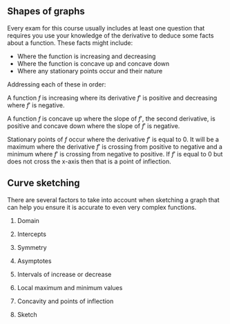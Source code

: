 ## Shapes of graphs

Every exam for this course usually includes at least one question that requires you use your knowledge of the derivative to deduce some facts about a function. These facts might include:

- Where the function is increasing and decreasing
- Where the function is concave up and concave down
- Where any stationary points occur and their nature

Addressing each of these in order:

A function $f$ is increasing where its derivative $f'$ is positive and decreasing where $f'$ is negative.

A function $f$ is concave up where the slope of $f'$, the second derivative, is positive and concave down where the slope of $f'$ is negative.

Stationary points of $f$ occur where the derivative $f'$ is equal to 0. It will be a maximum where the derivative $f'$ is crossing from positive to negative and a minimum where $f'$ is crossing from negative to positive. If $f'$ is equal to 0 but does not cross the x-axis then that is a point of inflection.

<!-- ## Derivative tests

First derivative

Second derivative -->

## Curve sketching

There are several factors to take into account when sketching a graph that can help you ensure it is accurate to even very complex functions.

1. Domain

2. Intercepts

3. Symmetry

4. Asymptotes

5. Intervals of increase or decrease

6. Local maximum and minimum values

7. Concavity and points of inflection

8. Sketch
